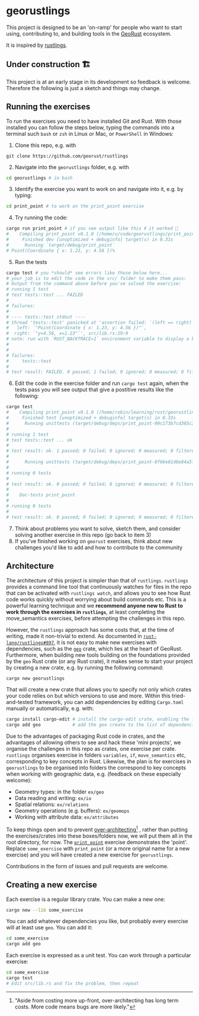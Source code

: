 # georustlings

This project is designed to be an 'on-ramp' for people who want to start using, contributing to, and building tools in the [GeoRust](https://github.com/georust/) ecosystem.

It is inspired by [rustlings](https://github.com/rust-lang/rustlings).

## Under construction 🏗️

This project is at an early stage in its development so feedback is welcome.
Therefore the following is just a sketch and things may change.

## Running the exercises

To run the exercises you need to have installed Git and Rust.
With those installed you can follow the steps below, typing the commands into a terminal such `bash` or `zsh` in Linux or Mac, or `PowerShell` in Windows:

1. Clone this repo, e.g. with
```
git clone https://github.com/georust/rustlings
```
2. Navigate into the `georustlings` folder, e.g. with
```bash
cd georustlings # in bash
```
3. Identify the exercise you want to work on and navigate into it, e.g. by typing:
```bash
cd print_point # to work on the print_point exercise
```
4. Try running the code:
```bash
cargo run print_point # if you see output like this ⏬ it worked 🎉
#    Compiling print_point v0.1.0 (/home/u/code/georustlings/print_point)
#     Finished dev [unoptimized + debuginfo] target(s) in 0.31s
#      Running `target/debug/print_point`
# Point(Coordinate { x: 1.23, y: 4.56 })%   
```
5. Run the tests
```bash
cargo test # you *should* see errors like those below here...
# your job is to edit the code in the src/ folder to make them pass:
# Output from the command above before you've solved the exercise:
# running 1 test
# test tests::test ... FAILED
# 
# failures:
# 
# ---- tests::test stdout ----
# thread 'tests::test' panicked at 'assertion failed: `(left == right)`
#   left: `"Point(Coordinate { x: 1.23, y: 4.56 })"`,
#  right: `"y=4.56, x=1.23"`', src/lib.rs:19:9
# note: run with `RUST_BACKTRACE=1` environment variable to display a backtrace
# 
# 
# failures:
#     tests::test
# 
# test result: FAILED. 0 passed; 1 failed; 0 ignored; 0 measured; 0 filtered out; finished in 0.00s
```
6. Edit the code in the exercise folder and run `cargo test` again, when the tests pass you will see output that give a postitive results like the following:
```bash
cargo test
#    Compiling print_point v0.1.0 (/home/robin/learning/rust/georustlings/print_point)
#     Finished test [unoptimized + debuginfo] target(s) in 0.33s
#      Running unittests (target/debug/deps/print_point-90c173b7cd365c33)
# 
# running 1 test
# test tests::test ... ok
# 
# test result: ok. 1 passed; 0 failed; 0 ignored; 0 measured; 0 filtered out; finished in 0.00s
# 
#      Running unittests (target/debug/deps/print_point-0f66e01d6e84a5fb)
# 
# running 0 tests
# 
# test result: ok. 0 passed; 0 failed; 0 ignored; 0 measured; 0 filtered out; finished in 0.00s
# 
#    Doc-tests print_point
# 
# running 0 tests
# 
# test result: ok. 0 passed; 0 failed; 0 ignored; 0 measured; 0 filtered out; finished in 0.00s
```
7. Think about problems you want to solve, sketch them, and consider solving another exercise in this repo (go back to item 3)
8. If you've finished working on `georust` exercises, think about new challenges you'd like to add and how to contribute to the community

<!-- Todo: add a nice schematic diagram of this? -->

## Architecture

The architecture of this project is simpler than that of `rustlings`.
`rustlings` provides a command line tool that continuously watches for files in the repo that can be activated with `rustlings watch`, and allows you to see how Rust code works quickly without worrying about build commands etc.
This is a powerful learning technique and we **recommend anyone new to Rust to work through the exercises in `rustlings`**, at least completing the move_semantics exercises, before attempting the challenges in this repo.

However, the `rustlings` approach has some costs that, at the time of writing, made it non-trivial to extend.
As documented in [`rust-lang/rustlings#897`](https://github.com/rust-lang/rustlings/issues/897), it is not easy to make new exercises with dependencies, such as the [`geo`](https://github.com/georust/geo) crate, which lies at the heart of GeoRust.
Furthermore, when building new tools building on the foundations provided by the `geo` Rust crate (or any Rust crate), it makes sense to start your project by creating a new crate, e.g. by running the following command:

```bash
cargo new georustlings
```
That will create a new crate that allows you to specify not only which crates your code relies on but which versions to use and more.
Within this tried-and-tested framework, you can add dependencies by editing `Cargo.toml` manually or automatically, e.g. with:

```bash
cargo install cargo-edit # install the cargo-edit crate, enabling the following command:
cargo add geo            # add the geo create to the list of dependencies
```

Due to the advantages of packaging Rust code in crates, and the advantages of allowing others to see and hack these 'mini projects', we organise the challenges in this repo as crates, one exercise per crate.
`rustlings` organises exercise in folders `variables`, `if`, `move_semantics` etc, corresponding to key concepts in Rust.
Likewise, the plan is for exercises in `georustlings` to be organised into folders the correspond to key concepts when working with geographic data, e.g. (feedback on these especially welcome):

- Geometry types: in the folder `ex/geo`
- Data reading and writing: `ex/io`
- Spatial relations: `ex/relations`
- Geometry operations (e.g. buffers): `ex/geomops`
- Working with attribute data: `ex/attributes`

To keep things open and to prevent [over-architecting](https://www.stoutsystems.com/over-architecting/)[^1]
, rather than putting the exercises/crates into these boxes/folders now, we will put them all in the root directory, for now.
The [`print_point`](print_point) exercise demonstrates the 'point'.
Replace `some_exercise` with `print_point` (or a more original name for a new exercise) and you will have created a new exercise for `georustlings`.

[^1]: "Aside from costing more up-front, over-architecting has long term costs. More code means bugs are more likely."

Contributions in the form of issues and pull requests are welcome.

## Creating a new exercise

Each exercise is a regular library crate. You can make a new one:

```bash
cargo new --lib some_exercise
```

You can add whatever dependencies you like, but probably every exercise will at
least use `geo`. You can add it:

```bash
cd some_exercise
cargo add geo
```

Each exercise is expressed as a unit test. You can work through a particular exercise:

```bash
cd some_exercise
cargo test
# Edit src/lib.rs and fix the problem, then repeat
```
